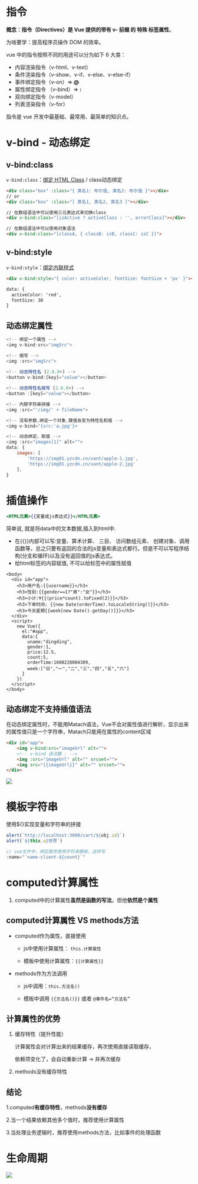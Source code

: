 # 指令

**概念：**指令（Directives）是 Vue 提供的带有 **v- 前缀** 的 特殊 标签**属性**。

为啥要学：提高程序员操作 DOM 的效率。

vue 中的指令按照不同的用途可以分为如下 6 大类：

-  内容渲染指令（v-html、v-text）
-  条件渲染指令（v-show、v-if、v-else、v-else-if）
-  事件绑定指令（v-on）=> **@**
-  属性绑定指令 （v-bind）=> **:**
-  双向绑定指令（v-model）
-  列表渲染指令（v-for）

指令是 vue 开发中最基础、最常用、最简单的知识点。



# v-bind - 动态绑定

## v-bind:class

`v-bind:class`：[绑定 HTML Class](https://v2.cn.vuejs.org/v2/guide/class-and-style.html#绑定-HTML-Class) / class动态绑定 

```html
<div class="box" :class="{ 类名1: 布尔值, 类名2: 布尔值 }"></div>
// or
<div class="box" :class="[ 类名1, 类名2, 类名3 ]"></div>
```

```html
// 在数组语法中可以使用三元表达式来切换class
<div v-bind:class="[isActive ? activeClass : '', errorClass]"></div>

// 在数组语法中可以使用对象语法
<div v-bind:class="[classA, { classB: isB, classC: isC }]">
```



## v-bind:style

`v-bind:style`：[绑定内联样式](https://v2.cn.vuejs.org/v2/guide/class-and-style.html#绑定内联样式)

```html
<div v-bind:style="{ color: activeColor, fontSize: fontSize + 'px' }"></div>

data: {
  activeColor: 'red',
  fontSize: 30
}
```



## 动态绑定属性

```js
<!-- 绑定一个属性 -->
<img v-bind:src="imgSrc">

<!-- 缩写 -->
<img :src="imgSrc">
    
<!-- 动态特性名 (2.6.0+) -->
<button v-bind:[key]="value"></button>

<!-- 动态特性名缩写 (2.6.0+) -->
<button :[key]="value"></button>

<!-- 内联字符串拼接 -->
<img :src="'/img/' + fileName">

<!-- 没有参数,绑定一个对象,键值会变为特性名和值 -->
<img v-bind="{src:'a.jpg'}>

<!-- 动态绑定，取值 -->
<img :src="images[1]" alt="">
data: {
 	images: [
        'https://img01.yzcdn.cn/vant/apple-1.jpg',
        'https://img01.yzcdn.cn/vant/apple-2.jpg'
    ],   
}
```



# 插值操作 

```handlebars
<HTML元素>{{变量或js表达式}}</HTML元素>
```

简单说, 就是将data中的文本数据,插入到html中.

- 在{{}}内部可以写:变量、算术计算、 三目、 访问数组元素、 创建对象、调用函数等，总之只要有返回的合法的js变量和表达式都行。但是不可以写程序结构(分支和循环)以及没有返回值的js表达式。
- 给html标签的内容赋值, 不可以给标签中的属性赋值

```vue
<body>
  <div id="app">
    <h3>用户名:{{username}}</h3>
    <h3>性别:{{gender==1?"男":"女"}}</h3>
    <h3>小计:¥{{(price*count).toFixed(2)}}</h3>
    <h3>下单时间: {{new Date(orderTime).toLocaleString()}}</h3>
    <h3>今天星期{{week[new Date().getDay()]}}</h3>
  </div>
  <script>
    new Vue({
      el:"#app",
      data:{
        uname:"dingding",
        gender:1,
        price:12.5,
        count:5,
        orderTime:1600228004389,
        week:["日","一","二","三","四","五","六"]
      }
    })
  </script>
</body>
```



## 动态绑定不支持插值语法

在动态绑定属性时，不能用Matach语法，Vue不会对属性值进行解析，显示出来的属性值只是一个字符串，Matach只能用在属性的content区域

```html
<div id="app">
    <img v-bind:src="imageUrl" alt="">
    <!-- v-bind 语法糖 : -->
    <img :src="imageUrl" alt="" srcset="">
    <img src="{{imageUrl}}" alt="" srcset="">
</div>
```

![](/AllFiles/Vue/09-实战经验/混乱回忆/images/动态绑定不支持插值语法.png)



# 模板字符串

使用${}实现变量和字符串的拼接

```js
alert(`http://localhost:3000/cart/${obj.id}`)
alert(`${this.a}世界`)

// vue文件中，绑定属性使用字符串模板，这样写
:name="`name-client-${count}`"
```



# computed计算属性

1. computed中的计算属性**虽然是函数的写法**，但他**依然是个属性**



## computed计算属性 VS methods方法

* computed作为属性，直接使用

    - js中使用计算属性： `this.计算属性`

    - 模板中使用计算属性：`{{计算属性}}`

* methods作为方法调用

    - js中调用：`this.方法名()`

    - 模板中调用 `{{方法名()}}`  或者 `@事件名=“方法名”`



## 计算属性的优势

1. 缓存特性（提升性能）

    计算属性会对计算出来的结果缓存，再次使用直接读取缓存，

    依赖项变化了，会自动重新计算 → 并再次缓存

2. methods没有缓存特性



## 结论

1.computed**有缓存特性**，methods**没有缓存**

2.当一个结果依赖其他多个值时，推荐使用计算属性

3.当处理业务逻辑时，推荐使用methods方法，比如事件的处理函数





# 生命周期

![](/AllFiles/Vue/09-实战经验/混乱回忆/images/生命周期.png)











